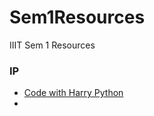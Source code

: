 # Sem1Resources
IIIT Sem 1 Resources

### IP
 - [Code with Harry Python](https://www.youtube.com/playlist?list=PLu0W_9lII9agICnT8t4iYVSZ3eykIAOME)
 - 
